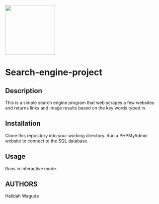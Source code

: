 
<img src="https://www.perfectsearchmedia.com/sites/default/files/blog/sarah-searchengines-post.png?v=1564608004" width="160" height=auto />

# Search-engine-project
## Description
This is a simple search engine program that web scrapes a few websites and returns links and image results based on the key words typed in. 

## Installation
Clone this repository into your working directory. Run a PHPMyAdmin website to connect to the SQL database.

## Usage
Runs in  interactive mode.



## AUTHORS
Helidah Wagude
